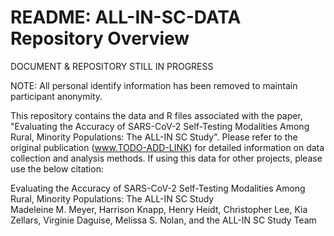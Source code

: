 # README: ALL-IN-SC-DATA Repository Overview

DOCUMENT & REPOSITORY STILL IN PROGRESS

NOTE: All personal identify information has been removed to maintain participant anonymity. 

This repository contains the data and R files associated with the paper, "Evaluating the Accuracy of SARS-CoV-2 Self-Testing Modalities Among Rural, Minority Populations: The ALL-IN SC Study". Please refer to the original publication (www.TODO-ADD-LINK) for detailed information on data collection and analysis methods. If using this data for other projects, please use the below citation:

Evaluating the Accuracy of SARS-CoV-2 Self-Testing Modalities Among Rural, Minority Populations: The ALL-IN SC Study <br>
Madeleine M. Meyer, Harrison Knapp, Henry Heidt, Christopher Lee, Kia Zellars, Virginie Daguise, Melissa S. Nolan, and the ALL-IN SC Study Team <br>



